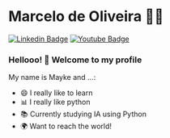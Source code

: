<!--
### Hi there 👋
**maykends/maykends** is a ✨ _special_ ✨ repository because its `README.md` (this file) appears on your GitHub profile.

Here are some ideas to get you started:

- 🔭 I’m currently working on ...
- 🌱 I’m currently learning ...
- 👯 I’m looking to collaborate on ...
- 🤔 I’m looking for help with ...
- 💬 Ask me about ...
- 📫 How to reach me: ...
- 😄 Pronouns: ...
- ⚡ Fun fact: ...
-->

# Marcelo de Oliveira :man_technologist:

[![Linkedin Badge](https://img.shields.io/badge/-LinkedIn-blue?style=flat-square&logo=Linkedin&logoColor=white&link=https://www.linkedin.com/in/maykend/)](https://www.linkedin.com/in/jrmarcelo/)
[![Youtube Badge](https://img.shields.io/badge/-YouTube-c14438?style=flat-square&logo=YouTube&logoColor=white&link=https://www.youtube.com/channel/UCr_2Aj4SMJtj3UjFr5sLqTg)](https://www.youtube.com/user/marcelorde391/)

### Hellooo! 👋 Welcome to my profile

My name is Mayke and ...:

 - 😄 I really like to learn
 - 📊 I really like python
 - 📚 Currently studying IA using Python
 - 🌍 Want to reach the world!

